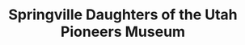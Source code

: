 ---
layout: repo
title: "Springville Daughters of the Utah Pioneers Museum"
id: 25950
permalink: repos/25950/
---